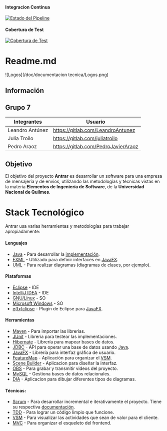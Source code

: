 #### Integracion Continua

[![Estado del Pipeline](https://gitlab.com/unq-tpi-eis-alumnos-2017-s2/grupal--Antunez-Araoz-Trolio-7/badges/master/pipeline.svg)](https://gitlab.com/unq-tpi-eis-alumnos-2017-s2/grupal--Antunez-Araoz-Trolio-7/commits/master)

#### Cobertura de Test

[![Cobertura de Test](https://gitlab.com/unq-tpi-eis-alumnos-2017-s2/grupal--Antunez-Araoz-Trolio-7/badges/master/coverage.svg)](https://gitlab.com/unq-tpi-eis-alumnos-2017-s2/grupal--Antunez-Araoz-Trolio-7/commits/master)

﻿**Readme.md**
===================

![Logos](/doc/documentacion tecnica/Logos.png)


**Información**
-------------

## **Grupo 7**
Integrantes | Usuario |
-------- | -------- |
Leandro Antúnez  | https://gitlab.com/LeandroAntunez |
Julia Troilo   | https://gitlab.com/juliatroilo |
Pedro Araoz  | https://gitlab.com/PedroJavierAraoz |

## Objetivo

El objetivo del proyecto **Antrar** es desarrollar un software para una empresa de mensajería y de envios, utilizando las metodologías y técnicas vistas en la materia **Elementos de Ingeniería de Software**, de la **Universidad Nacional de Quilmes**.

# Stack Tecnológico

Antrar usa varias herramientas y metodologías para trabajar apropiadamente:

#### Lenguajes
* [Java] - Para desarrollar la [implementación](\src).
* [FXML] - Utilizado para definir interfaces en [JavaFX].
* [UML] - Para realizar diagramas (diagramas de clases, por ejemplo).

#### Plataformas
* [Eclipse] - IDE
* [IntelliJ IDEA] - IDE
* [GNU/Linux] - SO
* [Microsoft Windows] - SO
* [e(fx)clipse] - Plugin de Eclipse para [JavaFX].

#### Herramientas

* [Maven] - Para importar las librerías.
* [JUnit] - Librería para testear las implementaciones.
* [Hibernate] - Librería para mapear bases de datos.
* [JDBC] - API para operar una base de datos usando [Java].
* [JavaFX] - Librería para interfaz gráfica de usuario.
* [FeatureMap] - Aplicación para organizar el [VSM].
* [Scene Builder] - Aplicacion para diseñar la interfaz.
* [OBS] - Para grabar y transmitir videos del proyecto.
* [MySQL] - Gestiona bases de datos relacionales.
* [DIA] - Aplicacion para dibujar diferentes tipos de diagramas.

#### Técnicas:
* [Scrum] - Para desarrollar incremental e iterativamente el proyecto. Tiene su respectiva [documentación](/doc/iteraciones/). 
* [TDD] - Para lograr un código limpio que funcione.
* [VSM] - Para visualizar las actividades que sean de valor para el cliente.
* [MVC] - Para organizar el esqueleto del frontend.

[Java]: <https://es.wikipedia.org/wiki/Java_(lenguaje_de_programaci%C3%B3n)>
[FXML]: <http://javainutil.blogspot.com.ar/2013/01/javafx-fxml.html>
[UML]: <https://es.wikipedia.org/wiki/Lenguaje_unificado_de_modelado>

[Eclipse]: <https://es.wikipedia.org/wiki/Eclipse_(software)>
[IntelliJ IDEA]: <https://es.wikipedia.org/wiki/IntelliJ_IDEA>
[GNU/Linux]: <https://es.wikipedia.org/wiki/GNU/Linux>
[Microsoft Windows]: <https://es.wikipedia.org/wiki/Microsoft_Windows>
[e(fx)clipse]: <http://www.javahispano.org/portada/2013/2/6/efxclipse-herramientas-para-desarrollar-aplicaciones-javafx.html>

[Maven]: <https://es.wikipedia.org/wiki/Maven>
[JUnit]: <https://es.wikipedia.org/wiki/JUnit>
[Hibernate]: <https://es.wikipedia.org/wiki/Hibernate>
[JDBC]: <https://es.wikipedia.org/wiki/Java_Database_Connectivity>
[JavaFX]: <https://es.wikipedia.org/wiki/JavaFX>
[FeatureMap]: <https://www.featuremap.co/es>
[Scene Builder]: <https://picodotdev.github.io/blog-bitix/2015/10/javafx-scene-builder-editor-para-crear-archivos-fxml/>
[OBS]:<https://es.wikipedia.org/wiki/Open_Broadcaster_Software>
[MySQL]: <https://es.wikipedia.org/wiki/MySQL>
[DIA]: <https://es.wikipedia.org/wiki/Dia_(programa)>

[Scrum]: <https://es.wikipedia.org/wiki/Scrum_(desarrollo_de_software)>
[TDD]: <https://es.wikipedia.org/wiki/Desarrollo_guiado_por_pruebas>
[VSM]: <www.leansolutions.co/conceptos/vsm/>
[MVC]: <https://es.wikipedia.org/wiki/Modelo%E2%80%93vista%E2%80%93controlador>